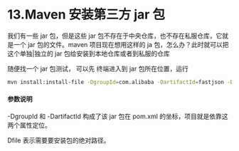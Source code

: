 # 13.Maven 安装第三方 jar 包

我们有一些 jar 包，但是这些 jar 包不存在于中央仓库，也不存在私服仓库，它就是一个 jar 包的文件。maven 项目现在想用这样的 ja 包，怎么办？此时就可以把这个单独|独立的 jar 包给安装到本地仓库或者到私服的仓库

随便找一个 jar 包测试， 可以先 终端进入到 jar 包所在位置，运行

```bash
mvn install:install-file -DgroupId=com.alibaba -DartifactId=fastjson -Dversion=1.1.37 -Dfile=fastjson-1.1.37.jar -Dpackaging=jar
```

#### 参数说明

-DgroupId 和 -DartifactId 构成了该 jar 包在 pom.xml 的坐标，项目就是依靠这两个属性定位。

Dfile 表示需要要安装包的绝对路径。
